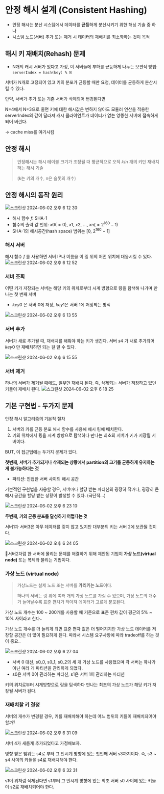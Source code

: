 # 안정 해시 설계 (Consistent Hashing)
- 안정 해시는 분산 시스템에서 데이터를 **균등**하게 분산시키기 위한 해싱 기술 중 하나
- 시스템 노드(서버) 추가 또는 제거 시 데이터의 재배치를 최소화하는 것이 목적

## 해시 키 재배치(Rehash) 문제

- N개의 캐시 서버가 있다고 가정, 이 서버들에 부하를 균등하게 나누는 보편적 방법: `serverIndex = hash(key) % N`

서버가 N개로 고정되어 있고 키의 분포가 균등할 때만 요청, 데이터를 균등하게 분산시킬 수 있다.

만약, 서버가 추가 또는 기존 서버가 삭제되어 변경된다면

N=4에서 N=3으로 줄면 키에 대한 해시값은 변하지 않아도 모듈러 연산을 적용한 serverIndex의 값이 달라져 캐시 클라이언트가 데이터가 없는 엉뚱한 서버에 접속하게 되어 버린다.

-> cache miss를 야기시킴

## 안정 해시
> 안정해시는 해시 테이블 크기가 조정될 때 평균적으로 오직 $k/n$ 개의 키만 재배치하는 해시 기술
> 
> (k는 키의 개수, n은 슬롯의 개수)

## 안정 해시의 동작 원리

![스크린샷 2024-06-02 오후 6 12 30](https://github.com/warnus/devocean-system-study-2024/assets/58351498/a755a2e7-bda9-49c2-a2b8-be013c5bcfe5)

- 해시 함수 $f$: SHA-1
- 함수의 출력 값 번위: $x0(=0)$, $x1$, $x2$, ..., $xn(=2^{160}-1)$
- SHA-1의 해시공간(hash space) 범위는 [0, $2^{160} - 1$]

### 해시 서버
해시 함수 $f$ 를 사용하면 서버 IP나 이름을 이 링 위의 어떤 위치에 대응시킬 수 있다.
![스크린샷 2024-06-02 오후 6 12 52](https://github.com/warnus/devocean-system-study-2024/assets/58351498/3c1262b2-b2b3-44e8-abca-374ab8287ab5)

### 서버 조회

어떤 키가 저장되는 서버는 해당 키의 위치로부터 시계 방향으로 링을 탐색해 나가며 만나는 첫 번째 서버
- $key0$ 은 서버 0에 저장, $key 1$은 서버 1에 저장되는 방식

![스크린샷 2024-06-02 오후 6 13 55](https://github.com/warnus/devocean-system-study-2024/assets/58351498/6dc95a59-4faa-473e-8247-21fba04fa91f)

### 서버 추가

서버가 새로 추가될 때, 재배치를 해줘야 하는 키가 생긴다. 서버 $s4$ 가 새로 추가되어 $key0$ 만 재배치하면 되는 걸 알 수 있다.

![스크린샷 2024-06-02 오후 6 15 55](https://github.com/warnus/devocean-system-study-2024/assets/58351498/a2c9909f-c225-4291-97af-8dfc836ad7dd)

### 서버 제거
하나의 서버가 제거될 때에도, 일부만 재배치 된다. 즉, 삭제되는 서버가 저장하고 있던 키들이 재배치 된다.
![스크린샷 2024-06-02 오후 6 18 25](https://github.com/warnus/devocean-system-study-2024/assets/58351498/33668a6b-656a-4508-885b-8278173f7cca)

## 기본 구현법 - 두가지 문제
안정 해시 알고리즘의 기본적 절차
1. 서버와 키를 균등 분포 해시 함수를 사용해 해시 링에 배치한다.
2. 키의 위치에서 링을 시계 방향으로 탐색하다 만나는 최초의 서버가 키가 저장될 서버이다.

BUT, 이 접근법에는 두가지 문제가 있다.

**첫번째, 서버가 추가되거나 삭제되는 상황에서 partition의 크기를 균등하게 유지하는 게 불가능하다는 것**
- 파티션: 인접한 서버 사이의 해시 공간

기본적인 구현법을 사용할 경우, 서버마다 할당 받는 파티션의 굉장히 작거나, 굉장히 큰 해시 공간을 할당 받는 상황이 발생할 수 있다. (극단적...)

![스크린샷 2024-06-02 오후 6 23 10](https://github.com/warnus/devocean-system-study-2024/assets/58351498/6f9a3cef-99b1-4a87-b03b-7afee685a8b0)

**두번째, 키의 균등 분포를 달성하기 어렵다는 것**

서버1과 서버3은 아무 데이터를 갖지 않고 있지만 대부분의 키는 서버 2에 보관될 것이다.

![스크린샷 2024-06-02 오후 6 24 05](https://github.com/warnus/devocean-system-study-2024/assets/58351498/9fbacb67-63fd-4678-87c3-74f2aac5edd1)

서버2처럼 한 서버에 몰리는 문제를 해결하기 위해 제안된 기법이 **가상 노드(virtual node)** 또는 복제라 불리는 기법이다.

### 가상 노드 (virtual node)
> 가상노드는 실제 노드 또는 서버를 **가리키는 노드**이다.
>
> 하나의 서버는 링 위에 여러 개의 가상 노드를 가질 수 있으며, 가상 노드의 개수가 늘어날수록 표준 편차가 작아져 데이터가 고르게 분포된다.

가상 노드 개수는 100 ~ 200개를 사용할 때 기준으로 표준 편차 값이 평균의 5% ~ 10% 사이라고 한다..

가상 노드 개수를 더 늘리게 되면 표준 편자 값은 더 떨어지지만 가상 노드 데이터를 저장할 공간은 더 많이 필요하게 된다. 따라서 시스템 요구사항에 따라 tradeoff를 하는 것이 중요..

![스크린샷 2024-06-02 오후 6 27 04](https://github.com/warnus/devocean-system-study-2024/assets/58351498/8d407b26-30de-467e-9ed7-a498cd690eae)

- 서버 0 대신, s0_0, s0_1, s0_2의 세 개 가상 노드를 사용했으며 각 서버는 하나가 아닌 여러 개 파티션을 관리하게 되었다.
- s0은 서버 0이 관리하는 파티션, s1은 서버 1이 관리하는 파티션

키의 위치로부터 시계방향으로 링을 탐색하다 만나는 최초의 가상 노드가 해당 키가 저장될 서버가 된다. 

### 재배치할 키 결정
서버의 개수가 변경될 경우, 키를 재배치해야 하는데 어느 범위의 키들이 재배치되어야 할까?

![스크린샷 2024-06-02 오후 6 31 09](https://github.com/warnus/devocean-system-study-2024/assets/58351498/34e59bb0-2fd9-4d1d-9672-644e60b5e62b)

서버 4가 새롭게 추가되었다고 가정해보자.

영향 받은 범위는 s4로 부터 그 반시계 방향에 있는 첫번째 서버 s3까지이다. 즉, s3 ~ s4 사이의 키들을 s4로 재배치해야 한다.

![스크린샷 2024-06-02 오후 6 32 31](https://github.com/warnus/devocean-system-study-2024/assets/58351498/7d3ad033-36ab-4e1e-b50d-f6b479d08b32)

s1이 위처럼 삭제된다면 s1부터 그 반시계 방향에 있는 최초 서버 s0 사이에 있는 키들이 s2로 재배치되어야 한다.
